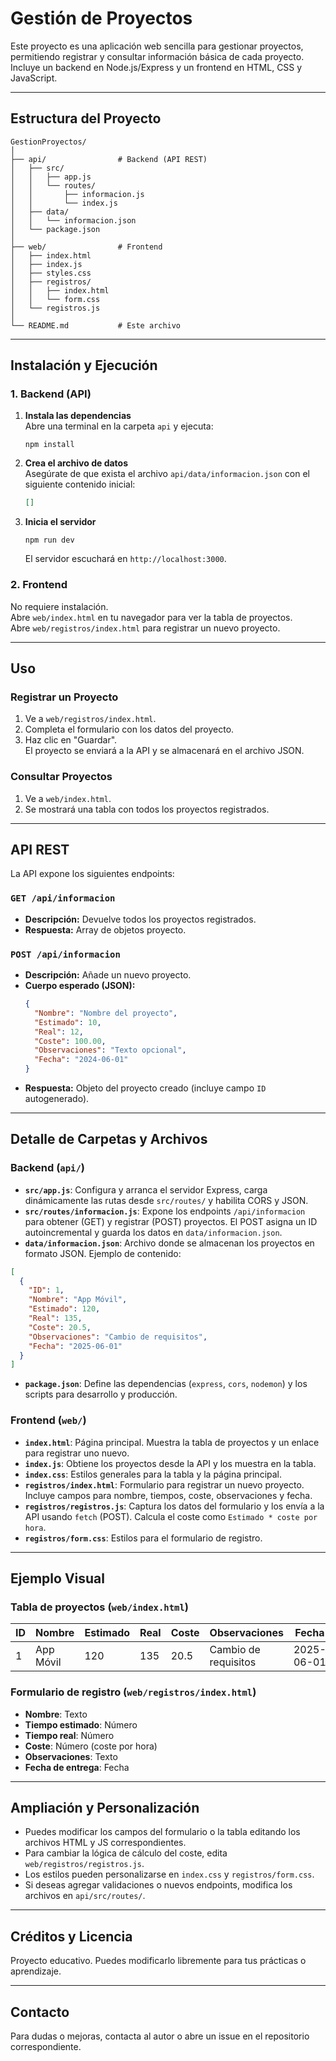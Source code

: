# Gestión de Proyectos

Este proyecto es una aplicación web sencilla para gestionar proyectos, permitiendo registrar y consultar información básica de cada proyecto. Incluye un backend en Node.js/Express y un frontend en HTML, CSS y JavaScript.

---

## Estructura del Proyecto

```
GestionProyectos/
│
├── api/                # Backend (API REST)
│   ├── src/
│   │   ├── app.js
│   │   └── routes/
│   │       ├── informacion.js
│   │       └── index.js
│   ├── data/
│   │   └── informacion.json
│   └── package.json
│
├── web/                # Frontend
│   ├── index.html
│   ├── index.js
│   ├── styles.css
│   ├── registros/
│   │   ├── index.html
│   │   └── form.css
│   └── registros.js
│
└── README.md           # Este archivo
```

---

## Instalación y Ejecución

### 1. Backend (API)

1. **Instala las dependencias**  
   Abre una terminal en la carpeta `api` y ejecuta:
   ```
   npm install
   ```

2. **Crea el archivo de datos**  
   Asegúrate de que exista el archivo `api/data/informacion.json` con el siguiente contenido inicial:
   ```json
   []
   ```

3. **Inicia el servidor**  
   ```
   npm run dev
   ```
   El servidor escuchará en `http://localhost:3000`.

### 2. Frontend

No requiere instalación.  
Abre `web/index.html` en tu navegador para ver la tabla de proyectos.  
Abre `web/registros/index.html` para registrar un nuevo proyecto.

---

## Uso

### Registrar un Proyecto

1. Ve a `web/registros/index.html`.
2. Completa el formulario con los datos del proyecto.
3. Haz clic en "Guardar".  
   El proyecto se enviará a la API y se almacenará en el archivo JSON.

### Consultar Proyectos

1. Ve a `web/index.html`.
2. Se mostrará una tabla con todos los proyectos registrados.

---

## API REST

La API expone los siguientes endpoints:

### `GET /api/informacion`

- **Descripción:** Devuelve todos los proyectos registrados.
- **Respuesta:** Array de objetos proyecto.

### `POST /api/informacion`

- **Descripción:** Añade un nuevo proyecto.
- **Cuerpo esperado (JSON):**
  ```json
  {
    "Nombre": "Nombre del proyecto",
    "Estimado": 10,
    "Real": 12,
    "Coste": 100.00,
    "Observaciones": "Texto opcional",
    "Fecha": "2024-06-01"
  }
  ```
- **Respuesta:** Objeto del proyecto creado (incluye campo `ID` autogenerado).

---

## Detalle de Carpetas y Archivos

### Backend (`api/`)

- **`src/app.js`**: Configura y arranca el servidor Express, carga dinámicamente las rutas desde `src/routes/` y habilita CORS y JSON.
- **`src/routes/informacion.js`**: Expone los endpoints `/api/informacion` para obtener (GET) y registrar (POST) proyectos. El POST asigna un ID autoincremental y guarda los datos en `data/informacion.json`.
- **`data/informacion.json`**: Archivo donde se almacenan los proyectos en formato JSON. Ejemplo de contenido:

```json
[
  {
    "ID": 1,
    "Nombre": "App Móvil",
    "Estimado": 120,
    "Real": 135,
    "Coste": 20.5,
    "Observaciones": "Cambio de requisitos",
    "Fecha": "2025-06-01"
  }
]
```
- **`package.json`**: Define las dependencias (`express`, `cors`, `nodemon`) y los scripts para desarrollo y producción.

### Frontend (`web/`)

- **`index.html`**: Página principal. Muestra la tabla de proyectos y un enlace para registrar uno nuevo.
- **`index.js`**: Obtiene los proyectos desde la API y los muestra en la tabla.
- **`index.css`**: Estilos generales para la tabla y la página principal.
- **`registros/index.html`**: Formulario para registrar un nuevo proyecto. Incluye campos para nombre, tiempos, coste, observaciones y fecha.
- **`registros/registros.js`**: Captura los datos del formulario y los envía a la API usando `fetch` (POST). Calcula el coste como `Estimado * coste por hora`.
- **`registros/form.css`**: Estilos para el formulario de registro.

---

## Ejemplo Visual

### Tabla de proyectos (`web/index.html`)

| ID | Nombre        | Estimado | Real | Coste | Observaciones           | Fecha      |
|----|--------------|----------|------|-------|------------------------|------------|
| 1  | App Móvil    | 120      | 135  | 20.5  | Cambio de requisitos   | 2025-06-01 |

### Formulario de registro (`web/registros/index.html`)

- **Nombre**: Texto
- **Tiempo estimado**: Número
- **Tiempo real**: Número
- **Coste**: Número (coste por hora)
- **Observaciones**: Texto
- **Fecha de entrega**: Fecha

---

## Ampliación y Personalización

- Puedes modificar los campos del formulario o la tabla editando los archivos HTML y JS correspondientes.
- Para cambiar la lógica de cálculo del coste, edita `web/registros/registros.js`.
- Los estilos pueden personalizarse en `index.css` y `registros/form.css`.
- Si deseas agregar validaciones o nuevos endpoints, modifica los archivos en `api/src/routes/`.

---

## Créditos y Licencia

Proyecto educativo. Puedes modificarlo libremente para tus prácticas o aprendizaje.

---

## Contacto

Para dudas o mejoras, contacta al autor o abre un issue en el repositorio correspondiente.
